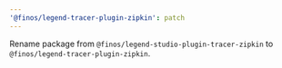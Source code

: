 ```yaml
---
'@finos/legend-tracer-plugin-zipkin': patch
---
```


Rename package from `@finos/legend-studio-plugin-tracer-zipkin` to `@finos/legend-tracer-plugin-zipkin`.
